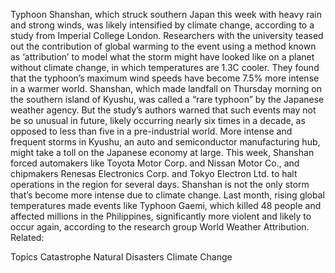 Typhoon Shanshan, which struck southern Japan this week with heavy rain and strong winds, was likely intensified by climate change, according to a study from Imperial College London.
Researchers with the university teased out the contribution of global warming to the event using a method known as ‘attribution’ to model what the storm might have looked like on a planet without climate change, in which temperatures are 1.3C cooler. They found that the typhoon’s maximum wind speeds have become 7.5% more intense in a warmer world.
Shanshan, which made landfall on Thursday morning on the southern island of Kyushu, was called a “rare typhoon” by the Japanese weather agency. But the study’s authors warned that such events may not be so unusual in future, likely occurring nearly six times in a decade, as opposed to less than five in a pre-industrial world.
More intense and frequent storms in Kyushu, an auto and semiconductor manufacturing hub, might take a toll on the Japanese economy at large. This week, Shanshan forced automakers like Toyota Motor Corp. and Nissan Motor Co., and chipmakers Renesas Electronics Corp. and Tokyo Electron Ltd. to halt operations in the region for several days.
Shanshan is not the only storm that’s become more intense due to climate change. Last month, rising global temperatures made events like Typhoon Gaemi, which killed 48 people and affected millions in the Philippines, significantly more violent and likely to occur again, according to the research group World Weather Attribution.
Related:

Topics
Catastrophe
Natural Disasters
Climate Change
